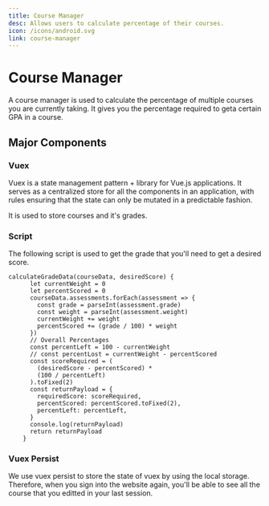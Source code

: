 ```yaml
---
title: Course Manager
desc: Allows users to calculate percentage of their courses.
icon: /icons/android.svg
link: course-manager
---
```


# Course Manager

A course manager is used to calculate the percentage of multiple courses you are
currently taking. It gives you the percentage required to geta certain GPA in a
course.

## Major Components

### Vuex

Vuex is a state management pattern + library for Vue.js applications. It serves
as a centralized store for all the components in an application, with rules
ensuring that the state can only be mutated in a predictable fashion.

It is used to store courses and it's grades.

<grid-1-x-2
img-src="https://external-content.duckduckgo.com/iu/?u=http%3A%2F%2Fwww.onlinecode.org%2Fwp-content%2Fuploads%2F2017%2F05%2Fflow-of-vuejs-vuex.png"
link="https://www.vuemastery.com/courses/intro-to-vue-js/vue-instance" 
desc="In this course, you will learn the fundamentals of Vue as you build the a product page!"
button="Check it out!"></grid-1-x-2>

### Script

The following script is used to get the grade that you'll need to get a desired
score.

```
calculateGradeData(courseData, desiredScore) {
      let currentWeight = 0
      let percentScored = 0
      courseData.assessments.forEach(assessment => {
        const grade = parseInt(assessment.grade)
        const weight = parseInt(assessment.weight)
        currentWeight += weight
        percentScored += (grade / 100) * weight
      })
      // Overall Percentages
      const percentLeft = 100 - currentWeight
      // const percentLost = currentWeight - percentScored
      const scoreRequired = (
        (desiredScore - percentScored) *
        (100 / percentLeft)
      ).toFixed(2)
      const returnPayload = {
        requiredScore: scoreRequired,
        percentScored: percentScored.toFixed(2),
        percentLeft: percentLeft,
      }
      console.log(returnPayload)
      return returnPayload
    }
```

### Vuex Persist

We use vuex persist to store the state of vuex by using the local storage.
Therefore, when you sign into the website again, you'll be able to see all the
course that you editted in your last session.

<grid-1-x-2
img-src="https://octref.gallerycdn.vsassets.io/extensions/octref/vetur/0.24.0/1583367754374/Microsoft.VisualStudio.Services.Icons.Default"
link="https://github.com/championswimmer/vuex-persist#readme"
desc="This is the documentation of vuex persist"
button="Check it out!"></grid-1-x-2>
